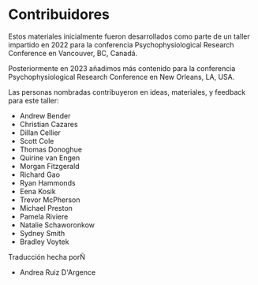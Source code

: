 # Contribuidores

Estos materiales inicialmente fueron desarrollados como parte de un taller impartido en 2022 para la conferencia Psychophysiological Research Conference en Vancouver, BC, Canadá.

Posteriormente en 2023 añadimos más contenido para la conferencia Psychophysiological Research Conference en New Orleans, LA, USA.

Las personas nombradas contribuyeron en ideas, materiales, y feedback para este taller:

- Andrew Bender
- Christian Cazares
- Dillan Cellier
- Scott Cole
- Thomas Donoghue
- Quirine van Engen
- Morgan Fitzgerald
- Richard Gao
- Ryan Hammonds
- Eena Kosik
- Trevor McPherson
- Michael Preston
- Pamela Riviere
- Natalie Schaworonkow
- Sydney Smith
- Bradley Voytek

Traducción hecha porÑ
- Andrea Ruiz D'Argence
